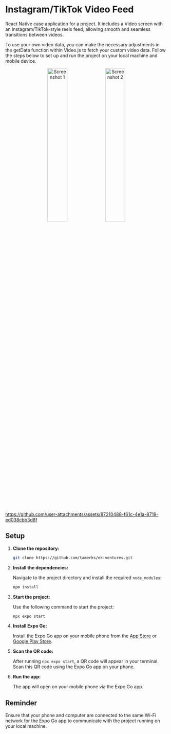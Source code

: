 
# Instagram/TikTok Video Feed

React Native case application for a project. It includes a Video screen with an Instagram/TikTok-style reels feed, allowing smooth and seamless transitions between videos.

To use your own video data, you can make the necessary adjustments in the getData function within Video.js to fetch your custom video data.
Follow the steps below to set up and run the project on your local machine and mobile device.

<p align="center">
  <img src="https://i.imgur.com/EDLn79J.jpeg" width="35%" alt="Screenshot 1">
  <img src="https://i.imgur.com/P5nrG5i.jpeg" width="35%" alt="Screenshot 2">
</p>



https://github.com/user-attachments/assets/87210488-f61c-4e1a-8719-ed038cbb3d8f


## Setup

1. **Clone the repository:**

   ```bash
   git clone https://github.com/tamerks/ek-ventures.git
   ```

2. **Install the dependencies:**

   Navigate to the project directory and install the required `node_modules`:

   ```bash
   npm install
   ```

3. **Start the project:**

   Use the following command to start the project:

   ```bash
   npx expo start
   ```

4. **Install Expo Go:**

   Install the Expo Go app on your mobile phone from the [App Store](https://apps.apple.com/us/app/expo-go/id982107779) or [Google Play Store](https://play.google.com/store/apps/details?id=host.exp.exponent&hl=en).

5. **Scan the QR code:**

   After running `npx expo start`, a QR code will appear in your terminal. Scan this QR code using the Expo Go app on your phone.

6. **Run the app:**

   The app will open on your mobile phone via the Expo Go app.

## Reminder

Ensure that your phone and computer are connected to the same Wi-Fi network for the Expo Go app to communicate with the project running on your local machine.
